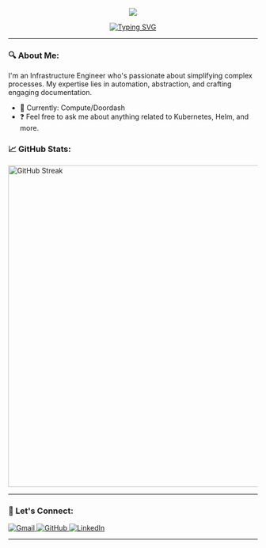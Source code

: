 <p align="center">
  <img src="https://capsule-render.vercel.app/api?text=Stephen%20Joel&animation=fadeIn&type=waving&color=gradient&height=100"/>
</p>

<p align="center">
  <a href="https://github.com/stephenjoel">
    <img src="https://readme-typing-svg.herokuapp.com?font=Fira+Code&duration=2222&pause=3000&center=true&vCenter=true&random=false&width=435&lines=Building+Infrastructure+at+Doordash!" alt="Typing SVG"/>
  </a>
</p>

---

### 🔍 About Me: 

I'm an Infrastructure Engineer who's passionate about simplifying complex processes. My expertise lies in automation, abstraction, and crafting engaging documentation. 

- 📍 Currently: Compute/Doordash
- ❓ Feel free to ask me about anything related to Kubernetes, Helm, and more.

### 📈 GitHub Stats:

<img width="650px" src="https://github-readme-streak-stats.herokuapp.com?user=stephenjoel&theme=highcontrast&hide_border=true&exclude_days=Sun%2CSat" alt="GitHub Streak"/>

---
### 💬 Let's Connect:

<a href="mailto:stephen.joel@doordash.com">
  <img src="https://img.icons8.com/bubbles/50/000000/gmail.png" title='Gmail' alt="Gmail"/>
</a>
<a href="https://github.com/stephenjoel">
  <img src="https://img.icons8.com/bubbles/50/000000/github.png" title='GitHub' alt="GitHub"/>
</a>
<a href="https://www.linkedin.com/in/stephen-joel/">
  <img src="https://img.icons8.com/bubbles/50/000000/linkedin.png" title='LinkedIn' alt="LinkedIn"/>
</a>

---
